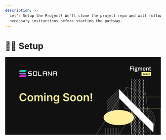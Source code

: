 ```yaml
---
description: >-
  Let's Setup the Project! We'll clone the project repo and will follow the
  necessary instructions before starting the pathway.
---
```


# 👩‍💻 Setup

![](../../../../.gitbook/assets/solana.jpg)

